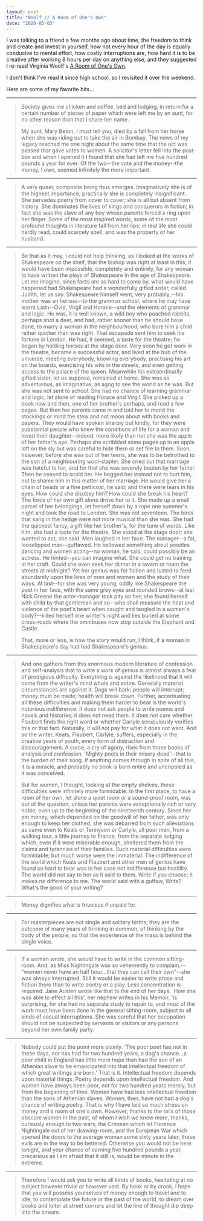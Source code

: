 ```yaml
---
layout: post
title: "Woolf // A Room of One's Own"
date: "2020-05-03"
---
```


I was talking to a friend a few months ago about time, the freedom to think and create and invest in
yourself, how not every hour of the day is equally conducive to mental effort, how costly
interruptions are, how hard it is to be creative after working 8 hours per day on anything else, and
they suggested I re-read
Virginia Woolf's [A Room of One's Own](http://gutenberg.net.au/ebooks02/0200791.txt).

I don't think I've read it since high school, so I revisited it over the weekend.

Here are some of my favorite bits...

---

> Society gives me chicken and coffee, bed and lodging, in return for a certain number of pieces of paper which were left me by an aunt, for no other reason than that I share her name.
>
> My aunt, Mary Beton, I must tell you, died by a fall from her horse when she was riding out to take the air in Bombay. The news of my legacy reached me one night about the same time that the act was passed that gave votes to women. A solicitor's letter fell into the post-box and when I opened it I found that she had left me five hundred pounds a year for ever. Of the two--the vote and the money--the money, I own, seemed infinitely the more important.

---

> A very queer, composite being thus emerges. Imaginatively she is of the highest importance; practically she is completely insignificant. She pervades poetry from cover to cover; she is all but absent from history. She dominates the lives of kings and conquerors in fiction; in fact she was the slave of any boy whose parents forced a ring upon her finger. Some of the most inspired words, some of the most profound thoughts in literature fall from her lips; in real life she could hardly read, could scarcely spell, and was the property of her husband.

---

> Be that as it may, I could not help thinking, as I looked at the works of Shakespeare on the shelf, that the bishop was right at least in this; it would have been impossible, completely and entirely, for any woman to have written the plays of Shakespeare in the age of Shakespeare. Let me imagine, since facts are so hard to come by, what would have happened had Shakespeare had a wonderfully gifted sister, called Judith, let us say. Shakespeare himself went, very probably,--his mother was an heiress--to the grammar school, where he may have learnt Latin--Ovid, Virgil and Horace--and the elements of grammar and logic. He was, it is well known, a wild boy who poached rabbits, perhaps shot a deer, and had, rather sooner than he should have done, to marry a woman in the neighbourhood, who bore him a child rather quicker than was right. That escapade sent him to seek his fortune in London. He had, it seemed, a taste for the theatre; he began by holding horses at the stage door. Very soon he got work in the theatre, became a successful actor, and lived at the hub of the universe, meeting everybody, knowing everybody, practising his art on the boards, exercising his wits in the streets, and even getting access to the palace of the queen. Meanwhile his extraordinarily gifted sister, let us suppose, remained at home. She was as adventurous, as imaginative, as agog to see the world as he was. But she was not sent to school. She had no chance of learning grammar and logic, let alone of reading Horace and Virgil. She picked up a book now and then, one of her brother's perhaps, and read a few pages. But then her parents came in and told her to mend the stockings or mind the stew and not moon about with books and papers. They would have spoken sharply but kindly, for they were substantial people who knew the conditions of life for a woman and loved their daughter--indeed, more likely than not she was the apple of her father's eye. Perhaps she scribbled some pages up in an apple loft on the sly but was careful to hide them or set fire to them. Soon, however, before she was out of her teens, she was to be betrothed to the son of a neighbouring wool-stapler. She cried out that marriage was hateful to her, and for that she was severely beaten by her father. Then he ceased to scold her. He begged her instead not to hurt him, not to shame him in this matter of her marriage. He would give her a chain of beads or a fine petticoat, he said; and there were tears in his eyes. How could she disobey him? How could she break his heart? The force of her own gift alone drove her to it. She made up a small parcel of her belongings, let herself down by a rope one summer's night and took the road to London. She was not seventeen. The birds that sang in the hedge were not more musical than she was. She had the quickest fancy, a gift like her brother's, for the tune of words. Like him, she had a taste for the theatre. She stood at the stage door; she wanted to act, she said. Men laughed in her face. The manager--a fat, looselipped man--guffawed. He bellowed something about poodles dancing and women acting--no woman, he said, could possibly be an actress. He hinted--you can imagine what. She could get no training in her craft. Could she even seek her dinner in a tavern or roam the streets at midnight? Yet her genius was for fiction and lusted to feed abundantly upon the lives of men and women and the study of their ways. At last--for she was very young, oddly like Shakespeare the poet in her face, with the same grey eyes and rounded brows--at last Nick Greene the actor-manager took pity on her; she found herself with child by that gentleman and so--who shall measure the heat and violence of the poet's heart when caught and tangled in a woman's body?--killed herself one winter's night and lies buried at some cross-roads where the omnibuses now stop outside the Elephant and Castle.
>
> That, more or less, is how the story would run, I think, if a woman in Shakespeare's day had had Shakespeare's genius.

---

> And one gathers from this enormous modern literature of confession and self-analysis that to write a work of genius is almost always a feat of prodigious difficulty. Everything is against the likelihood that it will come from the writer's mind whole and entire. Generally material circumstances are against it. Dogs will bark; people will interrupt; money must be made; health will break down. Further, accentuating all these difficulties and making them harder to bear is the world's notorious indifference. It does not ask people to write poems and novels and histories; it does not need them. It does not care whether Flaubert finds the right word or whether Carlyle scrupulously verifies this or that fact. Naturally, it will not pay for what it does not want. And so the writer, Keats, Flaubert, Carlyle, suffers, especially in the creative years of youth, every form of distraction and discouragement. A curse, a cry of agony, rises from those books of analysis and confession. 'Mighty poets in their misery dead'--that is the burden of their song. If anything comes through in spite of all this, it is a miracle, and probably no book is born entire and uncrippled as it was conceived.
>
> But for women, I thought, looking at the empty shelves, these difficulties were infinitely more formidable. In the first place, to have a room of her own, let alone a quiet room or a sound-proof room, was out of the question, unless her parents were exceptionally rich or very noble, even up to the beginning of the nineteenth century. Since her pin money, which depended on the goodwill of her father, was only enough to keep her clothed, she was debarred from such alleviations as came even to Keats or Tennyson or Carlyle, all poor men, from a walking tour, a little journey to France, from the separate lodging which, even if it were miserable enough, sheltered them from the claims and tyrannies of their families. Such material difficulties were formidable; but much worse were the immaterial. The indifference of the world which Keats and Flaubert and other men of genius have found so hard to bear was in her case not indifference but hostility. The world did not say to her as it said to them, Write if you choose; it makes no difference to me. The world said with a guffaw, Write? What's the good of your writing?

---

> Money dignifies what is frivolous if unpaid for.

---

> For masterpieces are not single and solitary births; they are the outcome of many years of thinking in common, of thinking by the body of the people, so that the experience of the mass is behind the single voice.

---

> If a woman wrote, she would have to write in the common sitting-room. And, as Miss Nightingale was so vehemently to complain,--"women never have an half hour...that they can call their own"--she was always interrupted. Still it would be easier to write prose and fiction there than to write poetry or a play. Less concentration is required. Jane Austen wrote like that to the end of her days. 'How she was able to effect all this', her nephew writes in his Memoir, 'is surprising, for she had no separate study to repair to, and most of the work must have been done in the general sitting-room, subject to all kinds of casual interruptions. She was careful that her occupation should not be suspected by servants or visitors or any persons beyond her own family party.

---

> Nobody could put the point more plainly. 'The poor poet has not in these days, nor has had for two hundred years, a dog's chance...a poor child in England has little more hope than had the son of an Athenian slave to be emancipated into that intellectual freedom of which great writings are born.' That is it. Intellectual freedom depends upon material things. Poetry depends upon intellectual freedom. And women have always been poor, not for two hundred years merely, but from the beginning of time. Women have had less intellectual freedom than the sons of Athenian slaves. Women, then, have not had a dog's chance of writing poetry. That is why I have laid so much stress on money and a room of one's own. However, thanks to the toils of those obscure women in the past, of whom I wish we knew more, thanks, curiously enough to two wars, the Crimean which let Florence Nightingale out of her drawing-room, and the European War which opened the doors to the average woman some sixty years later, these evils are in the way to be bettered. Otherwise you would not be here tonight, and your chance of earning five hundred pounds a year, precarious as I am afraid that it still is, would be minute in the extreme.

---

> Therefore I would ask you to write all kinds of books, hesitating at no subject however trivial or however vast. By hook or by crook, I hope that you will possess yourselves of money enough to travel and to idle, to contemplate the future or the past of the world, to dream over books and loiter at street corners and let the line of thought dip deep into the stream.
